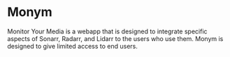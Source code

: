 # Monym
 Monitor Your Media is a webapp that is designed to integrate specific aspects of Sonarr, Radarr, and Lidarr to the users who use them. Monym is designed to give limited access to end users.
